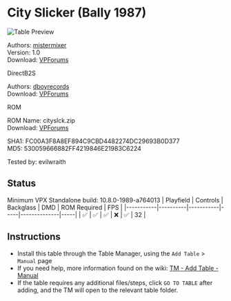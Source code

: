 ﻿# City Slicker (Bally 1987)

![Table Preview](../../images/vpx-cityslicker.png)

Authors: [mistermixer](https://www.vpforums.org/index.php?showuser=21898)  
Version: 1.0  
Download: [VPForums](https://www.vpforums.org/index.php?app=downloads&showfile=15498)

DirectB2S

Authors: [dboyrecords](https://www.vpforums.org/index.php?showuser=59710)  
Download: [VPForums](https://www.vpforums.org/index.php?app=downloads&showfile=8906)

ROM

ROM Name: cityslck.zip  
Download: [VPForums](https://www.vpforums.org/index.php?app=downloads&showfile=208)  

SHA1: FC00A3F8A8EF894C9CBD4482274DC29693B0D377  
MD5:  530059666882FF4219846E21983C6224 

Tested by: evilwraith

## Status 

Minimum VPX Standalone build: 10.8.0-1989-a764013
| Playfield | Controls | Backglass | DMD | ROM Required | FPS | 
|-----------|----------|-----------|-----|--------------|-----|
| :white_check_mark: | :white_check_mark: | :white_check_mark: | :x: | :white_check_mark: | 32 |

## Instructions

- Install this table through the Table Manager, using the `Add Table` > `Manual` page
- If you need help, more information found on the wiki: [TM - Add Table - Manual](https://github.com/LegendsUnchained/vpx-standalone-alp4k/wiki/%5B04%5D-%F0%9F%A7%A1-TM-%E2%80%90-Other-Features#add-table---manual)
- If the table requires any additional files/steps, click `GO TO TABLE` after adding, and the TM will open to the relevant table folder.

